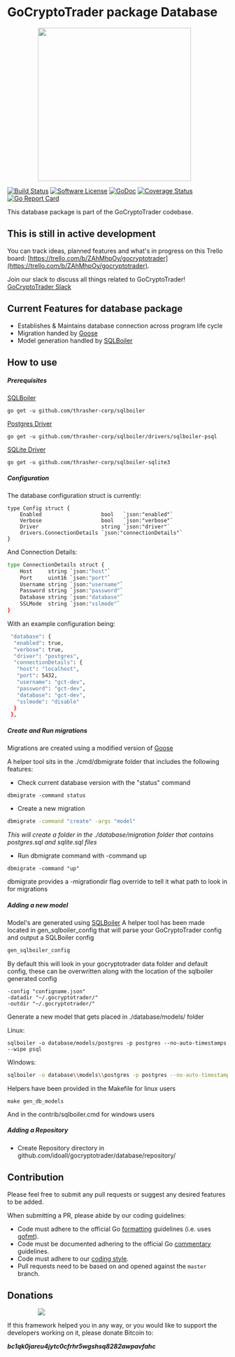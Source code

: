 # GoCryptoTrader package Database

<img src="https://github.com/idoall/gocryptotrader/blob/master/web/src/assets/page-logo.png?raw=true" width="350px" height="350px" hspace="70">


[![Build Status](https://travis-ci.org/idoall/gocryptotrader.svg?branch=master)](https://travis-ci.org/idoall/gocryptotrader)
[![Software License](https://img.shields.io/badge/License-MIT-orange.svg?style=flat-square)](https://github.com/idoall/gocryptotrader/blob/master/LICENSE)
[![GoDoc](https://godoc.org/github.com/idoall/gocryptotrader?status.svg)](https://godoc.org/github.com/idoall/gocryptotrader/portfolio)
[![Coverage Status](http://codecov.io/github/idoall/gocryptotrader/coverage.svg?branch=master)](http://codecov.io/github/idoall/gocryptotrader?branch=master)
[![Go Report Card](https://goreportcard.com/badge/github.com/idoall/gocryptotrader)](https://goreportcard.com/report/github.com/idoall/gocryptotrader)


This database package is part of the GoCryptoTrader codebase.

## This is still in active development

You can track ideas, planned features and what's in progress on this Trello board: [https://trello.com/b/ZAhMhpOy/gocryptotrader](https://trello.com/b/ZAhMhpOy/gocryptotrader).

Join our slack to discuss all things related to GoCryptoTrader! [GoCryptoTrader Slack](https://join.slack.com/t/gocryptotrader/shared_invite/enQtNTQ5NDAxMjA2Mjc5LTc5ZDE1ZTNiOGM3ZGMyMmY1NTAxYWZhODE0MWM5N2JlZDk1NDU0YTViYzk4NTk3OTRiMDQzNGQ1YTc4YmRlMTk)

## Current Features for database package

+ Establishes & Maintains database connection across program life cycle
+ Migration handed by [Goose](https://github.com/thrasher-corp/goose) 
+ Model generation handled by [SQLBoiler](https://github.com/thrasher-corp/sqlboiler) 

## How to use

##### Prerequisites

[SQLBoiler](https://github.com/thrasher-corp/sqlboiler)
```shell script
go get -u github.com/thrasher-corp/sqlboiler
```

[Postgres Driver](https://github.com/thrasher-corp/sqlboiler/drivers/sqlboiler-psql)
```shell script
go get -u github.com/thrasher-corp/sqlboiler/drivers/sqlboiler-psql
```

[SQLite Driver](https://github.com/thrasher-corp/sqlboiler-sqlite3)
```shell script
go get -u github.com/thrasher-corp/sqlboiler-sqlite3
```

##### Configuration

The database configuration struct is currently: 
```shell script
type Config struct {
	Enabled                   bool   `json:"enabled"`
	Verbose                   bool   `json:"verbose"`
	Driver                    string `json:"driver"`
	drivers.ConnectionDetails `json:"connectionDetails"`
}
```
And Connection Details:
```sh
type ConnectionDetails struct {
	Host     string `json:"host"`
	Port     uint16 `json:"port"`
	Username string `json:"username"`
	Password string `json:"password"`
	Database string `json:"database"`
	SSLMode  string `json:"sslmode"`
}
```

With an example configuration being:

```sh
 "database": {
  "enabled": true,
  "verbose": true,
  "driver": "postgres",
  "connectionDetails": {
   "host": "localhost",
   "port": 5432,
   "username": "gct-dev",
   "password": "gct-dev",
   "database": "gct-dev",
   "sslmode": "disable"
  }
 },
```

##### Create and Run migrations
 Migrations are created using a modified version of [Goose](https://github.com/thrasher-corp/goose) 
 
 A helper tool sits in the ./cmd/dbmigrate folder that includes the following features:
 
+ Check current database version with the "status" command
```shell script
dbmigrate -command status
```

+ Create a new migration
```sh
dbmigrate -command "create" -args "model"
```
_This will create a folder in the ./database/migration folder that contains postgres.sql and sqlite.sql files_
 + Run dbmigrate command with -command up 
```shell script
dbmigrate -command "up"
```

dbmigrate provides a -migrationdir flag override to tell it what path to look in for migrations

##### Adding a new model
Model's are generated using [SQLBoiler](https://github.com/thrasher-corp/sqlboiler) 
A helper tool has been made located in gen_sqlboiler_config that will parse your GoCryptoTrader config and output a SQLBoiler config

```sh
gen_sqlboiler_config
```

By default this will look in your gocryptotrader data folder and default config, these can be overwritten 
along with the location of the sqlboiler generated config

```shell script
-config "configname.json"
-datadir "~/.gocryptotrader/"
-outdir "~/.gocryptotrader/"
```


Generate a new model that gets placed in ./database/models/<databasetype> folder

Linux:
```shell script
sqlboiler -o database/models/postgres -p postgres --no-auto-timestamps --wipe psql 
```
Windows: 
```sh
sqlboiler -o database\\models\\postgres -p postgres --no-auto-timestamps --wipe psql
```

Helpers have been provided in the Makefile for linux users 
```
make gen_db_models
```
And in the contrib/sqlboiler.cmd for windows users

##### Adding a Repository
+ Create Repository directory in github.com/idoall/gocryptotrader/database/repository/

## Contribution

Please feel free to submit any pull requests or suggest any desired features to be added.

When submitting a PR, please abide by our coding guidelines:

+ Code must adhere to the official Go [formatting](https://golang.org/doc/effective_go.html#formatting) guidelines (i.e. uses [gofmt](https://golang.org/cmd/gofmt/)).
+ Code must be documented adhering to the official Go [commentary](https://golang.org/doc/effective_go.html#commentary) guidelines.
+ Code must adhere to our [coding style](https://github.com/idoall/gocryptotrader/blob/master/doc/coding_style.md).
+ Pull requests need to be based on and opened against the `master` branch.

## Donations

<img src="https://github.com/idoall/gocryptotrader/blob/master/web/src/assets/donate.png?raw=true" hspace="70">

If this framework helped you in any way, or you would like to support the developers working on it, please donate Bitcoin to:

***bc1qk0jareu4jytc0cfrhr5wgshsq8282awpavfahc***

